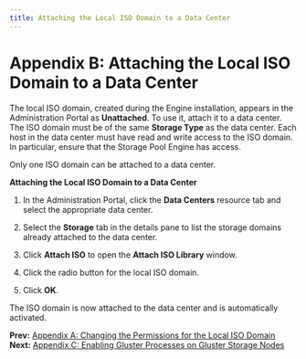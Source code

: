 ```yaml
---
title: Attaching the Local ISO Domain to a Data Center
---
```


# Appendix B: Attaching the Local ISO Domain to a Data Center

The local ISO domain, created during the Engine installation, appears in the Administration Portal as **Unattached**. To use it, attach it to a data center. The ISO domain must be of the same **Storage Type** as the data center. Each host in the data center must have read and write access to the ISO domain. In particular, ensure that the Storage Pool Engine has access.

Only one ISO domain can be attached to a data center.

**Attaching the Local ISO Domain to a Data Center**

1. In the Administration Portal, click the **Data Centers** resource tab and select the appropriate data center.

2. Select the **Storage** tab in the details pane to list the storage domains already attached to the data center.

3. Click **Attach ISO** to open the **Attach ISO Library** window.

4. Click the radio button for the local ISO domain.

5. Click **OK**.

The ISO domain is now attached to the data center and is automatically activated.

**Prev:** [Appendix A: Changing the Permissions for the Local ISO Domain](../appe-Changing_the_Permissions_for_the_Local_ISO_Domain) <br>
**Next:** [Appendix C: Enabling Gluster Processes on Gluster Storage Nodes](../appe-Enabling_Gluster_Processes_on_Gluster_Storage_Nodes)
